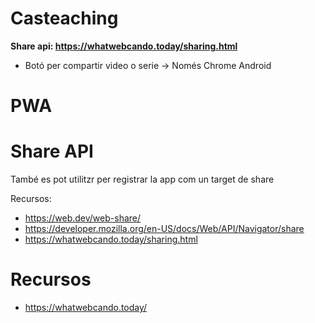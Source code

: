 # Casteaching

**Share api: https://whatwebcando.today/sharing.html**
- Botó per compartir video o serie -> Només Chrome Android


# PWA

# Share API

També es pot utilitzr per registrar la app com un target de share

Recursos:
- https://web.dev/web-share/
- https://developer.mozilla.org/en-US/docs/Web/API/Navigator/share
- https://whatwebcando.today/sharing.html

# Recursos 
- https://whatwebcando.today/
